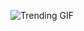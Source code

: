 
<!-- GIF_SECTION -->
![Trending GIF](https://media4.giphy.com/media/v1.Y2lkPThiYjIxNzcyYmU1bGdxaXUxMHEyeWp2dzRpYjZhbTl3Y2RiYnkyOGs4Y2Yxb2kycyZlcD12MV9naWZzX3NlYXJjaCZjdD1n/gyoipv2u40ekqz89Rk/giphy.gif)
<!-- END_GIF_SECTION -->
